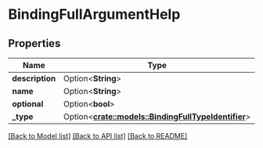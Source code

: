 # BindingFullArgumentHelp

## Properties

Name | Type | Description | Notes
------------ | ------------- | ------------- | -------------
**description** | Option<**String**> |  | [optional]
**name** | Option<**String**> |  | [optional]
**optional** | Option<**bool**> |  | [optional]
**_type** | Option<[**crate::models::BindingFullTypeIdentifier**](BindingFullTypeIdentifier.md)> |  | [optional]

[[Back to Model list]](../README.md#documentation-for-models) [[Back to API list]](../README.md#documentation-for-api-endpoints) [[Back to README]](../README.md)


